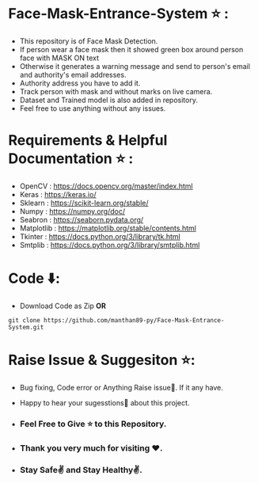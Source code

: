 # Face-Mask-Entrance-System ⭐ :

* This repository is of Face Mask Detection. 
* If person wear a face mask then it showed green box around person face with MASK ON text 
* Otherwise it generates a warning message and send to person's email and authority's email addresses.
* Authority address you have to add it.
* Track person with mask and without marks on live camera.
* Dataset and Trained model is also added in repository.
* Feel free to use anything without any issues.

# Requirements & Helpful Documentation ⭐ :

* OpenCV : https://docs.opencv.org/master/index.html
* Keras : https://keras.io/
* Sklearn : https://scikit-learn.org/stable/
* Numpy : https://numpy.org/doc/
* Seabron : https://seaborn.pydata.org/
* Matplotlib : https://matplotlib.org/stable/contents.html
* Tkinter : https://docs.python.org/3/library/tk.html
* Smtplib : https://docs.python.org/3/library/smtplib.html


# Code ⬇️:
* Download Code as Zip **OR**

```
git clone https://github.com/manthan89-py/Face-Mask-Entrance-System.git
```

# Raise Issue & Suggesiton ⭐:
* Bug fixing, Code error or Anything Raise issue🤚. If it any have.
* Happy to hear your sugesstions🤝 about this project.


* <h3> Feel Free to Give ⭐ to this Repository.</h3>
* <h3> Thank you very much for visiting ❤️.</h3>
* <h3> Stay Safe✌️ and Stay Healthy✌️.</h3>


